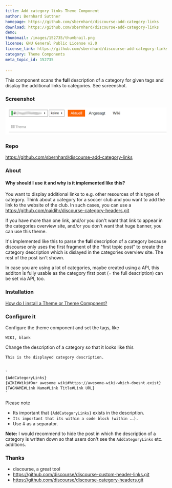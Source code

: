 ```yaml
---
title: Add category links Theme Component
author: Bernhard Suttner
homepage: https://github.com/sbernhard/discourse-add-category-links
download: https://github.com/sbernhard/discourse-add-category-links
demo: 
thumbnail: /images/152735/thumbnail.png
license: GNU General Public License v2.0
license_link: https://github.com/sbernhard/discourse-add-category-links/blob/master/LICENSE
category: Theme Components
meta_topic_id: 152735

---
```

This component scans the  **full**  description of a category for given tags and display the additional links to categories. See screenshot.

### Screenshot
![image: 690x115](/images/152735/f8kpRFdpAsEaqUqciVNUxv13oSj.png) 

### Repo
https://github.com/sbernhard/discourse-add-category-links

### About
#### Why should I use it and why is it implemented like this?

You want to display additional links to e.g. other resources of this type of category. Think about a category for a soccer club and you want to add the link to the website of the club. In such cases, you can use a https://github.com/naidihr/discourse-category-headers.git

If you have more than one link, and/or you don't want that link to appear in the categories overview site, and/or you don't want that huge banner, you can use this theme.

It's implemented like this to parse the  **full**  description of a category because discourse only uses the first fragment of the "first topic post" to create the category description which is dislayed in the categories overview site. The rest of the post isn't shown.

In case you are using a lot of categories, maybe created using a API, this additon is fully usable as the category first post (= the full description) can be set via API, too.

### Installation
[How do I install a Theme or Theme Component?](https://meta.discourse.org/t/how-do-i-install-a-theme-or-theme-component/63682)

### Configure it

Configure the theme component and set the tags, like

```
WIKI, blank
```

Change the description of a category so that it looks like this

```
This is the displayed category description.


`
{AddCategoryLinks}
{WIKI#Wiki#Our awesome wiki#https://awesome-wiki-which-doesnt.exist}
{TAGNAME#Link Name#Link Title#Link URL}
`
```

Please note

* Its important that  `{AddCategoryLinks}`  exists in the description.
* `Its important that its within a code block (within `...`).`
* Use # as a separator.

**Note:**  I would recommend to hide the post in which the description of a category is written down so that users don't see the  `AddCategoryLinks`  etc. additions.

### Thanks
* discourse, a great tool
* https://github.com/discourse/discourse-custom-header-links.git
* https://github.com/discourse/discourse-category-headers.git